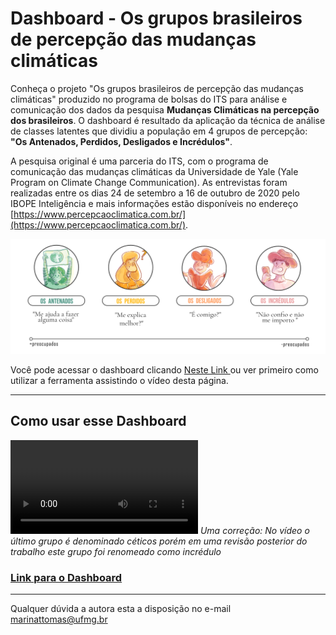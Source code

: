 # Dashboard -  Os grupos brasileiros de percepção das mudanças climáticas

Conheça o projeto "Os grupos brasileiros de percepção das mudanças climáticas" produzido no programa de bolsas do ITS para análise e comunicação dos dados da pesquisa **Mudanças Climáticas na percepção dos brasileiros**. O dashboard é resultado da aplicação da técnica de análise de classes latentes que dividiu a população em 4 grupos de percepção: **"Os Antenados, Perdidos, Desligados e Incrédulos"**.

A pesquisa original é uma parceria do ITS, com o programa de comunicação das mudanças climáticas da Universidade de Yale (Yale Program on Climate Change Communication). As entrevistas foram realizadas entre os dias 24 de setembro a 16 de outubro de 2020 pelo IBOPE Inteligência e mais informações estão disponíveis no endereço [https://www.percepcaoclimatica.com.br/](https://www.percepcaoclimatica.com.br/).

![Imagem contendo quatro circulos, cada um ilustrando um dos grupos Antenados, Perdidos, Desligados e Incrédulos, abaixo uma linha mostra que os grupos vão dos mais preocupados, os Antenados, aos menos preocupados, os incrédulos](/assets/grupos_page.png)

Você pode acessar o dashboard clicando [Neste Link ](https://publicosdoclimabr.onrender.com/) ou ver primeiro como utilizar a ferramenta assistindo o vídeo desta página.

* * *

##  Como usar esse Dashboard

<video src="https://user-images.githubusercontent.com/19768592/135179150-e066f65a-4fb0-4d57-a9b0-09f1e0173d7b.mp4" controls="controls" style="max-width: 730px;">  </video>
*Uma correção: No vídeo o último grupo é denominado céticos porém em uma revisão posterior do trabalho este grupo foi renomeado como incrédulo*

### [Link para o Dashboard](https://publicosdoclimabr.onrender.com/)

* * *


Qualquer dúvida a autora esta a disposição no e-mail marinattomas@ufmg.br
